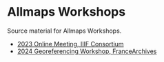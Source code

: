 # Allmaps Workshops

Source material for Allmaps Workshops.

- [2023 Online Meeting, IIIF Consortium](./2023-iiif-online-meeting)
- [2024 Georeferencing Workshop, FranceArchives](./2024-france-archives.md)
